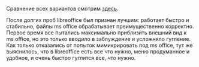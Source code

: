 
Сравнение всех вариантов смотрим [здесь](https://ru.wikipedia.org/wiki/%D0%A1%D1%80%D0%B0%D0%B2%D0%BD%D0%B5%D0%BD%D0%B8%D0%B5_%D0%BE%D1%84%D0%B8%D1%81%D0%BD%D1%8B%D1%85_%D0%BF%D0%B0%D0%BA%D0%B5%D1%82%D0%BE%D0%B2).  

После долгих проб libreoffice был признан лучшим: работает быстро и стабильно, файлы ms office обрабатывает преимущественно корректно. Первое время все пытались максимально приблизить внешний вид к ms office, но это только вводило в заблуждение и усложняло гугление.  
Как только отказались от попыток мимикрировать под ms office, тут же выяснилось, что в libreoffice есть все что нужно, меню продуманное и удобное, и очень быстро гуглится все, что нужно.

